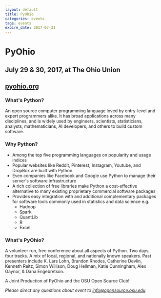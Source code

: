 ```yaml
---
layout: default
title: PyOhio
categories: events
tags: events
expire_date: 2017-07-31
---
```


<!-- INSERT TEXT HERE -->

# PyOhio

## July 29 & 30, 2017, at The Ohio Union

## [pyohio.org](https://pyohio.org)

### What's Python?

An open source computer programming language loved by entry-level and expert 
programmers alike. It has broad applications across many disciplines, and is widely 
used by engineers, scientists, statisticians, analysts, mathematicians, AI developers, 
and others to build custom software.

### Why Python?

- Among the top five programming languages on popularity and usage indices
- Popular websites like Reddit, Pinterest, Instagram, Youtube, and DropBox are built with Python
- Even companies like Facebook and Google use Python to manage their server's software infrastructure
- A rich collection of free libraries make Python a cost-effective alternative to many existing proprietary commercial software packages
- Provides easy integration with and additional complementary packages for software tools commonly used in statistics and data science e.g.
    - Hadoop
    - Spark
    - QuantLib
    - R
    - Excel

### What's PyOhio?

A volunteer run, free conference about all aspects of Python. Two days, four tracks. A mix of local, regional, and nationally known speakers. Past presenters include  K. Lars Lohn, Brandon Rhodes, Catherine Devlin, Kenneth Reitz, Simon Willison, Doug Hellman, Katie Cunningham, Alex Gaynor, & Dana Engebretson.

A Joint Production of PyOhio and the OSU Open Source Club!

*Please direct any questions about event to [info@opensource.osu.edu](mailto:info@opensource.osu.edu)*



<!-- generated by _helpers/newPost.rb -->
